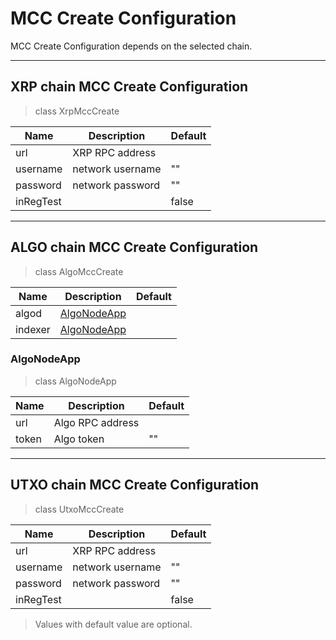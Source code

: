 # MCC Create Configuration

MCC Create Configuration depends on the selected chain.

---
## XRP chain MCC Create Configuration

> class XrpMccCreate

|Name |Description |Default|
|---|---|---|
|url|XRP RPC address||
|username|network username|""|
|password|network password|""|
|inRegTest||false|

---

## ALGO chain MCC Create Configuration

> class AlgoMccCreate

|Name |Description |Default|
|---|---|---|
|algod|[AlgoNodeApp](#AlgoNodeApp)||
|indexer|[AlgoNodeApp](#AlgoNodeApp)||



### AlgoNodeApp

> class AlgoNodeApp

|Name |Description |Default|
|---|---|---|
|url|Algo RPC address||
|token|Algo token|""|

---
## UTXO chain MCC Create Configuration

> class UtxoMccCreate

|Name |Description |Default|
|---|---|---|
|url|XRP RPC address||
|username|network username|""|
|password|network password|""|
|inRegTest||false|

> Values with default value are optional.
